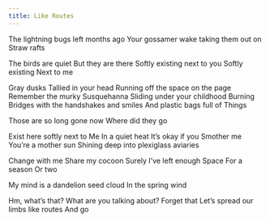 ```yaml
---
title: Like Routes
---
```


The lightning bugs left months ago
Your gossamer wake taking them out on
Straw rafts
<!--excerpt-->

The birds are quiet
But they are there
Softly existing next to you
Softly existing
Next to me

Gray dusks
Tallied in your head
Running off the space on the page
Remember the murky Susquehanna
Sliding under your childhood
Burning
Bridges with the handshakes and smiles
And plastic bags full of
Things

Those are so long gone now
Where did they go

Exist here softly next to
Me
In a quiet heat
It’s okay if you
Smother me
You’re a mother sun
Shining deep into plexiglass aviaries

Change with me
Share my cocoon
Surely I’ve left enough
Space
For a season
Or two

My mind is a dandelion seed cloud
In the spring wind

Hm, what’s that?
What are you talking about?
Forget that
Let’s spread our limbs like routes
And go
